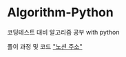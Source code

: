 # Algorithm-Python
<p>코딩테스트 대비 알고리즘 공부 with python</p>
풀이 과정 및 코드 
<a href="https://www.notion.so/f95023238e004998951dba69b16ace7e">"노션 주소"</a>
